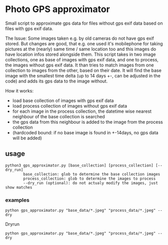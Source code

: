 # Photo GPS approximator

Small script to approximate gps data for files without gps exif data based on files with gps exif data.

The Issue:
Some images taken e.g. by old cameras do not have gps exif stored. But changes are good, that e.g. one used it's mobilephone for taking pictures at the (nearly) same time / same location too and this images do have location infos stored alongside them.
This script takes in two image collections, one as base of images with gps exif data, and one to process, the images without gps exif data.
It than tries to match images from one collection to images from the other, based on their date. It will find the base image with the smallest time delta (up to 14 days +-, can be adjusted in the code) and adds its gps data to the image without.

How it works:
* load base collection of images with gps exif data
* load process collection of images without gps exif data
* for each image in the process collection, the datetime wise nearest neighbour of the base collection is searched
* the gps data from this neighbour is added to the image from the process collection
* (hardcoded bound: if no base image is found in +-14days, no gps data will be added)

## usage

```
python3 gps_approximator.py [base_collection] [process_collection] [--dry_run]
        base_collection: glob to determine the base collection images
        process_collection: glob to determine the images to process
        --dry_run (optional): do not actualy modify the images, just show matches
```

### examples

```
python gps_approximator.py "base_data/*.jpeg" "process_data/*.jpeg" --dry
```

Dryrun
```
python gps_approximator.py "base_data/*.jpeg" "process_data/*.jpeg" --dry
```
